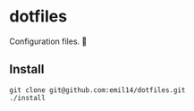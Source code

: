 # dotfiles
Configuration files. :floppy_disk:

## Install
```shell
git clone git@github.com:emil14/dotfiles.git
./install
```